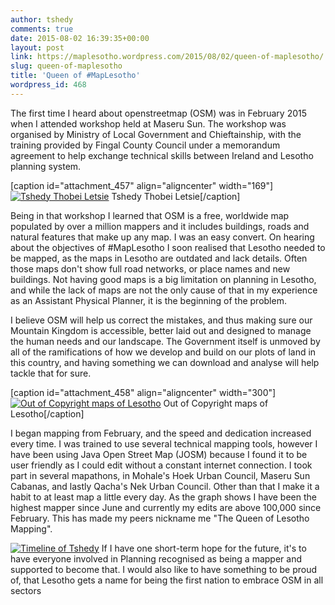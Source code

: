 ```yaml
---
author: tshedy
comments: true
date: 2015-08-02 16:39:35+00:00
layout: post
link: https://maplesotho.wordpress.com/2015/08/02/queen-of-maplesotho/
slug: queen-of-maplesotho
title: 'Queen of #MapLesotho'
wordpress_id: 468
---
```


The first time I heard about openstreetmap (OSM) was in February 2015 when I attended workshop held at Maseru Sun. The workshop was organised by Ministry of Local Government and Chieftainship, with the training provided by Fingal County Council under a memorandum agreement to help exchange technical skills between Ireland and Lesotho planning system.

[caption id="attachment_457" align="aligncenter" width="169"][![Tshedy Thobei Letsie](https://maplesotho.files.wordpress.com/2015/07/xteaondcxd-thd_chaprdhsytqewzyogtoxtuj1no7m-e1438122953869.jpg?w=169)](https://maplesotho.files.wordpress.com/2015/07/xteaondcxd-thd_chaprdhsytqewzyogtoxtuj1no7m-e1438122953869.jpg) Tshedy Thobei Letsie[/caption]

Being in that workshop I learned that OSM is a free, worldwide map populated by over a million mappers and it includes buildings, roads and natural features that make up any map. I was an easy convert. On hearing about the objectives of #MapLesotho I soon realised that Lesotho needed to be mapped, as the maps in Lesotho are outdated and lack details. Often those maps don't show full road networks, or place names and new buildings. Not having good maps is a big limitation on planning in Lesotho, and while the lack of maps are not the only cause of that in my experience as an Assistant Physical Planner, it is the beginning of the problem.

I believe OSM will help us correct the mistakes, and thus making sure our Mountain Kingdom is accessible, better laid out and designed to manage the human needs and our landscape. The Government itself is unmoved by all of the ramifications of how we develop and build on our plots of land in this country, and having something we can download and analyse will help tackle that for sure.

[caption id="attachment_458" align="aligncenter" width="300"][![Out of Copyright maps of Lesotho](https://maplesotho.files.wordpress.com/2015/08/old_map.jpg?w=300)](https://maplesotho.files.wordpress.com/2015/08/old_map.jpg) Out of Copyright maps of Lesotho[/caption]

I began mapping from February, and the speed and dedication increased every time. I was trained to use several technical mapping tools, however I have been using Java Open Street Map (JOSM) because I found it to be user friendly as I could edit without a constant internet connection.
I took part in several mapathons, in Mohale's Hoek Urban Council, Maseru Sun Cabanas, and lastly Qacha's Nek Urban Council. Other than that I make it a habit to at least map a little every day. As the graph shows I have been the highest mapper since June and currently my edits are above 100,000 since February. This has made my peers nickname me "The Queen of Lesotho Mapping".

[![Timeline of Tshedy](https://maplesotho.files.wordpress.com/2015/08/timeline-of-tshedy.png?w=300)](https://maplesotho.files.wordpress.com/2015/08/timeline-of-tshedy.png)
If I have one short-term hope for the future, it's to have everyone involved in Planning recognised as being a mapper and supported to become that. I would also like to have something to be proud of, that Lesotho gets a name for being the first nation to embrace OSM in all sectors
